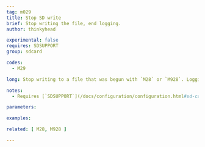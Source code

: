 ```yaml
---
tag: m029
title: Stop SD write
brief: Stop writing the file, end logging.
author: thinkyhead

experimental: false
requires: SDSUPPORT
group: sdcard

codes:
  - M29

long: Stop writing to a file that was begun with `M28` or `M928`. Logging is disabled.

notes:
  - Requires [`SDSUPPORT`](/docs/configuration/configuration.html#sd-card)

parameters:

examples:

related: [ M28, M928 ]

---
```


